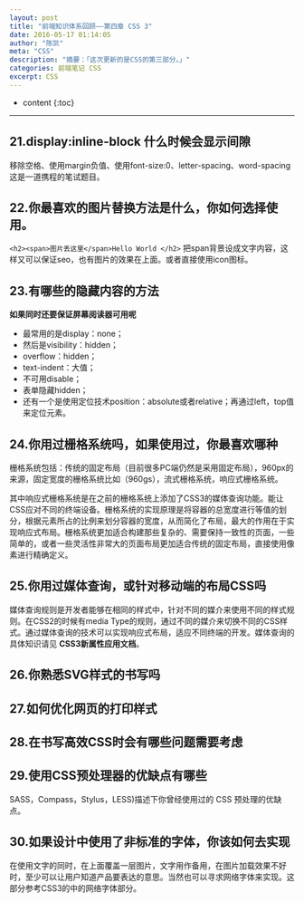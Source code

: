 ```yaml
---
layout: post
title: "前端知识体系回顾——第四章 CSS 3"
date: 2016-05-17 01:14:05
author: "陈凯"
meta: "CSS"
description: "摘要：「这次更新的是CSS的第三部分。」"
categories: 前端笔记 CSS
excerpt: CSS
---
```


* content
{:toc}

----

## 21.display:inline-block 什么时候会显示间隙

移除空格、使用margin负值、使用font-size:0、letter-spacing、word-spacing
这是一道携程的笔试题目。

## 22.你最喜欢的图片替换方法是什么，你如何选择使用。

`<h2><span>图片丢这里</span>Hello World </h2>` 
把span背景设成文字内容，这样又可以保证seo，也有图片的效果在上面。或者直接使用icon图标。

## 23.有哪些的隐藏内容的方法

**如果同时还要保证屏幕阅读器可用呢**

+ 最常用的是display：none；
+ 然后是visibility：hidden；
+ overflow：hidden；
+ text-indent：大值；
+ 不可用disable；
+ 表单隐藏hidden；
+ 还有一个是使用定位技术position：absolute或者relative；再通过left，top值来定位元素。

## 24.你用过栅格系统吗，如果使用过，你最喜欢哪种

栅格系统包括：传统的固定布局（目前很多PC端仍然是采用固定布局），960px的来源，固定宽度的栅格系统比如（960gs），流式栅格系统，响应式栅格系统。

其中响应式栅格系统是在之前的栅格系统上添加了CSS3的媒体查询功能。能让CSS应对不同的终端设备。栅格系统的实现原理是将容器的总宽度进行等值的划分，根据元素所占的比例来划分容器的宽度，从而简化了布局，最大的作用在于实现响应式布局。栅格系统更加适合构建那些复杂的、需要保持一致性的页面，一些简单的，或者一些灵活性非常大的页面布局更加适合传统的固定布局，直接使用像素进行精确定义。

## 25.你用过媒体查询，或针对移动端的布局CSS吗

媒体查询规则是开发者能够在相同的样式中，针对不同的媒介来使用不同的样式规则。在CSS2的时候有media Type的规则，通过不同的媒介来切换不同的CSS样式。通过媒体查询的技术可以实现响应式布局，适应不同终端的开发。媒体查询的具体知识请见 **CSS3新属性应用文档**。
    
## 26.你熟悉SVG样式的书写吗
 
## 27.如何优化网页的打印样式

## 28.在书写高效CSS时会有哪些问题需要考虑
 
## 29.使用CSS预处理器的优缺点有哪些

SASS，Compass，Stylus，LESS)描述下你曾经使用过的 CSS 预处理的优缺点。
 
## 30.如果设计中使用了非标准的字体，你该如何去实现

在使用文字的同时，在上面覆盖一层图片，文字用作备用，在图片加载效果不好时，至少可以让用户知道产品要表达的意思。当然也可以寻求网络字体来实现。这部分参考CSS3的中的网络字体部分。

